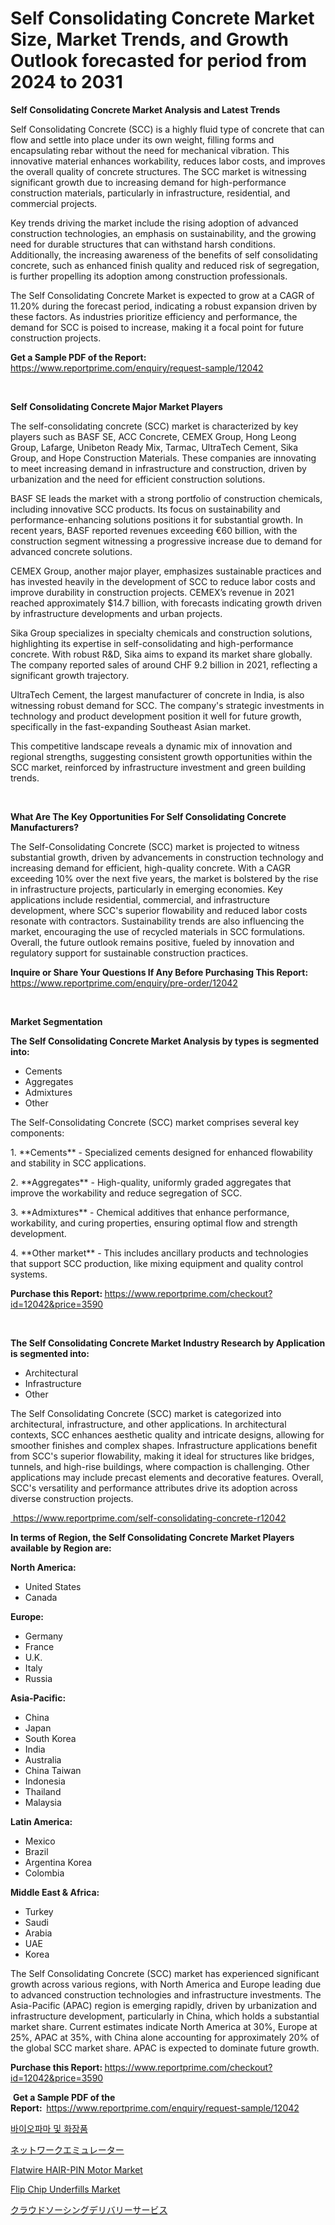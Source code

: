 <p><h1>Self Consolidating Concrete Market Size, Market Trends, and Growth Outlook forecasted for period from 2024 to 2031</h1></p><p><strong>Self Consolidating Concrete Market Analysis and Latest Trends</strong></p>
<p><p>Self Consolidating Concrete (SCC) is a highly fluid type of concrete that can flow and settle into place under its own weight, filling forms and encapsulating rebar without the need for mechanical vibration. This innovative material enhances workability, reduces labor costs, and improves the overall quality of concrete structures. The SCC market is witnessing significant growth due to increasing demand for high-performance construction materials, particularly in infrastructure, residential, and commercial projects.</p><p>Key trends driving the market include the rising adoption of advanced construction technologies, an emphasis on sustainability, and the growing need for durable structures that can withstand harsh conditions. Additionally, the increasing awareness of the benefits of self consolidating concrete, such as enhanced finish quality and reduced risk of segregation, is further propelling its adoption among construction professionals. </p><p>The Self Consolidating Concrete Market is expected to grow at a CAGR of 11.20% during the forecast period, indicating a robust expansion driven by these factors. As industries prioritize efficiency and performance, the demand for SCC is poised to increase, making it a focal point for future construction projects.</p></p>
<p><strong>Get a Sample PDF of the Report:&nbsp;</strong> <a href="https://www.reportprime.com/enquiry/request-sample/12042">https://www.reportprime.com/enquiry/request-sample/12042</a></p>
<p>&nbsp;</p>
<p><strong>Self Consolidating Concrete Major Market Players</strong></p>
<p><p>The self-consolidating concrete (SCC) market is characterized by key players such as BASF SE, ACC Concrete, CEMEX Group, Hong Leong Group, Lafarge, Unibeton Ready Mix, Tarmac, UltraTech Cement, Sika Group, and Hope Construction Materials. These companies are innovating to meet increasing demand in infrastructure and construction, driven by urbanization and the need for efficient construction solutions.</p><p>BASF SE leads the market with a strong portfolio of construction chemicals, including innovative SCC products. Its focus on sustainability and performance-enhancing solutions positions it for substantial growth. In recent years, BASF reported revenues exceeding €60 billion, with the construction segment witnessing a progressive increase due to demand for advanced concrete solutions.</p><p>CEMEX Group, another major player, emphasizes sustainable practices and has invested heavily in the development of SCC to reduce labor costs and improve durability in construction projects. CEMEX’s revenue in 2021 reached approximately $14.7 billion, with forecasts indicating growth driven by infrastructure developments and urban projects.</p><p>Sika Group specializes in specialty chemicals and construction solutions, highlighting its expertise in self-consolidating and high-performance concrete. With robust R&D, Sika aims to expand its market share globally. The company reported sales of around CHF 9.2 billion in 2021, reflecting a significant growth trajectory.</p><p>UltraTech Cement, the largest manufacturer of concrete in India, is also witnessing robust demand for SCC. The company's strategic investments in technology and product development position it well for future growth, specifically in the fast-expanding Southeast Asian market.</p><p>This competitive landscape reveals a dynamic mix of innovation and regional strengths, suggesting consistent growth opportunities within the SCC market, reinforced by infrastructure investment and green building trends.</p></p>
<p>&nbsp;</p>
<p><strong>What Are The Key Opportunities For Self Consolidating Concrete Manufacturers?</strong></p>
<p><p>The Self-Consolidating Concrete (SCC) market is projected to witness substantial growth, driven by advancements in construction technology and increasing demand for efficient, high-quality concrete. With a CAGR exceeding 10% over the next five years, the market is bolstered by the rise in infrastructure projects, particularly in emerging economies. Key applications include residential, commercial, and infrastructure development, where SCC's superior flowability and reduced labor costs resonate with contractors. Sustainability trends are also influencing the market, encouraging the use of recycled materials in SCC formulations. Overall, the future outlook remains positive, fueled by innovation and regulatory support for sustainable construction practices.</p></p>
<p><strong>Inquire or Share Your Questions If Any Before Purchasing This Report:</strong> <a href="https://www.reportprime.com/enquiry/pre-order/12042">https://www.reportprime.com/enquiry/pre-order/12042</a></p>
<p>&nbsp;</p>
<p><strong>Market Segmentation</strong></p>
<p><strong>The Self Consolidating Concrete Market Analysis by types is segmented into:</strong></p>
<p><ul><li>Cements</li><li>Aggregates</li><li>Admixtures</li><li>Other</li></ul></p>
<p><p>The Self-Consolidating Concrete (SCC) market comprises several key components: </p><p>1. **Cements** - Specialized cements designed for enhanced flowability and stability in SCC applications.</p><p>   </p><p>2. **Aggregates** - High-quality, uniformly graded aggregates that improve the workability and reduce segregation of SCC.</p><p>3. **Admixtures** - Chemical additives that enhance performance, workability, and curing properties, ensuring optimal flow and strength development.</p><p>4. **Other market** - This includes ancillary products and technologies that support SCC production, like mixing equipment and quality control systems.</p></p>
<p><strong>Purchase this Report:&nbsp;</strong><a href="https://www.reportprime.com/checkout?id=12042&price=3590">https://www.reportprime.com/checkout?id=12042&price=3590</a></p>
<p>&nbsp;</p>
<p><strong>The Self Consolidating Concrete Market Industry Research by Application is segmented into:</strong></p>
<p><ul><li>Architectural</li><li>Infrastructure</li><li>Other</li></ul></p>
<p><p>The Self Consolidating Concrete (SCC) market is categorized into architectural, infrastructure, and other applications. In architectural contexts, SCC enhances aesthetic quality and intricate designs, allowing for smoother finishes and complex shapes. Infrastructure applications benefit from SCC's superior flowability, making it ideal for structures like bridges, tunnels, and high-rise buildings, where compaction is challenging. Other applications may include precast elements and decorative features. Overall, SCC's versatility and performance attributes drive its adoption across diverse construction projects.</p></p>
<p><a href="https://www.reportprime.com/self-consolidating-concrete-r12042">&nbsp;https://www.reportprime.com/self-consolidating-concrete-r12042</a></p>
<p><strong>In terms of Region, the Self Consolidating Concrete Market Players available by Region are:</strong></p>
<p>
    <p> <strong> North America: </strong>
        <ul>
            <li>United States</li>
            <li>Canada</li>
        </ul>
        </p> 
    <p> <strong> Europe: </strong>
        <ul>
            <li>Germany</li>
            <li>France</li>
            <li>U.K.</li>
            <li>Italy</li>
            <li>Russia</li>
        </ul>
        </p> 
    <p> <strong> Asia-Pacific: </strong>
        <ul>
            <li>China</li>
            <li>Japan</li>
            <li>South Korea</li>
            <li>India</li>
            <li>Australia</li>
            <li>China Taiwan</li>
            <li>Indonesia</li>
            <li>Thailand</li>
            <li>Malaysia</li>
        </ul>
        </p> 
    <p> <strong> Latin America: </strong>
        <ul>
            <li>Mexico</li>
            <li>Brazil</li>
            <li>Argentina Korea</li>
            <li>Colombia</li>
        </ul>
        </p> 
    <p> <strong> Middle East & Africa: </strong>
        <ul>
            <li>Turkey</li>
            <li>Saudi</li>
            <li>Arabia</li>
            <li>UAE</li>
            <li>Korea</li>
        </ul>
    </p>
    </p>
<p><p>The Self Consolidating Concrete (SCC) market has experienced significant growth across various regions, with North America and Europe leading due to advanced construction technologies and infrastructure investments. The Asia-Pacific (APAC) region is emerging rapidly, driven by urbanization and infrastructure development, particularly in China, which holds a substantial market share. Current estimates indicate North America at 30%, Europe at 25%, APAC at 35%, with China alone accounting for approximately 20% of the global SCC market share. APAC is expected to dominate future growth.</p></p>
<p><strong>Purchase this Report: </strong><a href="https://www.reportprime.com/checkout?id=12042&price=3590">https://www.reportprime.com/checkout?id=12042&price=3590</a></p>
<p>&nbsp;<strong>Get a Sample PDF of the Report:&nbsp;&nbsp;</strong><a href="https://www.reportprime.com/enquiry/request-sample/12042">https://www.reportprime.com/enquiry/request-sample/12042</a></p>
<p><strong></strong></p>
<p><p><a href="https://medium.com/@darianswift1922_33282/%EC%84%B8%EA%B3%84-biopharma-cosmetics-market-%EC%9D%80-2024%EC%97%90%EC%84%9C-2031%EB%A1%9C-%EC%97%B0%ED%8F%89%EA%B7%A0-%EC%A6%9D%EA%B0%80%EC%9C%A8%EC%9D%84-%EB%B3%B4%EC%9D%BC-%EA%B2%83%EC%9C%BC%EB%A1%9C-%EC%98%88%EC%83%81%EB%90%A9%EB%8B%88%EB%8B%A4-b64a20650aaa">바이오파마 및 화장품</a></p><p><a href="https://medium.com/@berryguann/network-emulator-market-%E3%81%AF-%E3%82%B3%E3%82%B9%E3%83%88%E7%AE%A1%E7%90%86%E3%81%A8%E5%8A%B9%E7%8E%87%E5%90%91%E4%B8%8A%E3%82%92%E5%84%AA%E5%85%88%E3%81%97%E3%81%BE%E3%81%99-%E3%81%95%E3%82%89%E3%81%AB-%E5%A0%B1%E5%91%8A%E6%9B%B8%E3%81%AF%E5%B8%82%E5%A0%B4%E3%81%AE%E9%9C%80%E8%A6%81%E9%9D%A2%E3%81%A8%E4%BE%9B%E7%B5%A6%E9%9D%A2%E3%81%AE%E4%B8%A1%E6%96%B9%E3%82%92%E3%82%AB%E3%83%90%E3%83%BC%E3%81%97%E3%81%A6%E3%81%84%E3%81%BE%E3%81%99-network-emulator-%E5%B8%82%E5%A0%B4%E3%81%AF-098b3cfd8563">ネットワークエミュレーター</a></p><p><a href="https://github.com/WashimHussain441/Market-Research-Report-List-1/blob/main/flatwire-hair-pin-motor-market.md">Flatwire HAIR-PIN Motor Market</a></p><p><a href="https://issuu.com/reportprime-2/docs/flip-chip-underfills-market-size-20_f9a5126bd0d5ba">Flip Chip Underfills Market</a></p><p><a href="https://medium.com/@jamiebertrgnaum3545/crowdsourced-delivery-service-market-%E3%81%AE%E3%82%B0%E3%83%AD%E3%83%BC%E3%83%90%E3%83%AB%E5%B8%82%E5%A0%B4%E6%A6%82%E8%A6%81%E3%81%AF-%E4%B8%96%E7%95%8C%E3%81%8A%E3%82%88%E3%81%B3%E4%B8%BB%E8%A6%81%E5%B8%82%E5%A0%B4%E3%81%AB%E3%81%8A%E3%81%91%E3%82%8B%E6%A5%AD%E7%95%8C%E3%81%AB%E5%BD%B1%E9%9F%BF%E3%82%92%E4%B8%8E%E3%81%88%E3%82%8B%E4%B8%BB%E8%A6%81%E3%81%AA%E3%83%88%E3%83%AC%E3%83%B3%E3%83%89%E3%81%AB%E3%81%A4%E3%81%84%E3%81%A6-%E7%8B%AC%E8%87%AA%E3%81%AE%E8%A6%96%E7%82%B9%E3%82%92%E6%8F%90%E4%BE%9B%E3%81%97%E3%81%BE%E3%81%99-6701bc724824">クラウドソーシングデリバリーサービス</a></p></p>